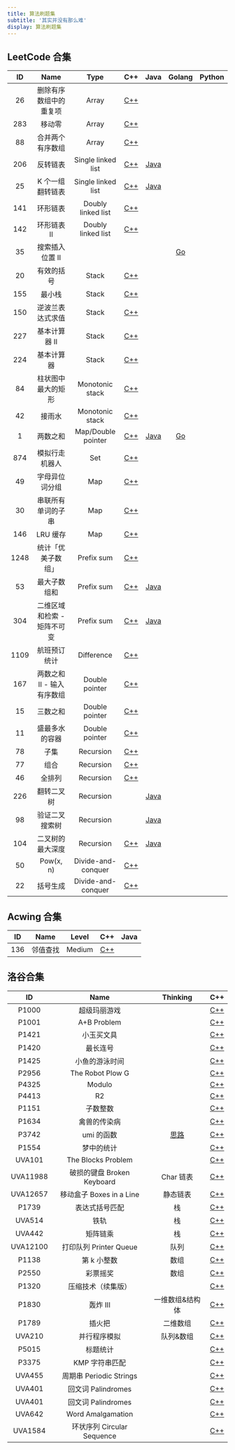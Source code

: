 ```yaml
---
title: 算法刷题集
subtitle: '其实并没有那么难'
display: 算法刷题集
---
```


<ClientOnly>
  <Plum/>
</ClientOnly>

## LeetCode 合集

|  ID  |            Name             |        Type        |                                      C++                                      |                                        Java                                         |                                  Golang                                  | Python |
| :--: | :-------------------------: | :----------------: | :---------------------------------------------------------------------------: | :---------------------------------------------------------------------------------: | :----------------------------------------------------------------------: | ------ |
|  26  |   删除有序数组中的重复项    |       Array        |  [C++](https://github.com/ZhengKe996/Algorithms/tree/main/L-26-cpp/main.cpp)  |                                                                                     |                                                                          |        |
| 283  |           移动零            |       Array        | [C++](https://github.com/ZhengKe996/Algorithms/tree/main/L-283-cpp/main.cpp)  |                                                                                     |                                                                          |        |
|  88  |      合并两个有序数组       |       Array        |  [C++](https://github.com/ZhengKe996/Algorithms/tree/main/L-88-cpp/main.cpp)  |                                                                                     |                                                                          |        |
| 206  |          反转链表           | Single linked list | [C++](https://github.com/ZhengKe996/Algorithms/tree/main/L-206-cpp/main.cpp)  | [Java](https://github.com/ZhengKe996/Algorithms/tree/main/L-206-java/src/Main.java) |                                                                          |        |
|  25  |      K 个一组翻转链表       | Single linked list |  [C++](https://github.com/ZhengKe996/Algorithms/tree/main/L-25-cpp/main.cpp)  | [Java](https://github.com/ZhengKe996/Algorithms/tree/main/L-25-java/src/Main.java)  |                                                                          |        |
| 141  |          环形链表           | Doubly linked list | [C++](https://github.com/ZhengKe996/Algorithms/tree/main/L-141-cpp/main.cpp)  |                                                                                     |                                                                          |        |
| 142  |         环形链表 II         | Doubly linked list | [C++](https://github.com/ZhengKe996/Algorithms/tree/main/L-142-cpp/main.cpp)  |                                                                                     |                                                                          |        |
|  35  |       搜索插入位置 II       |                    |                                                                               |                                                                                     | [Go](https://github.com/ZhengKe996/Algorithms/tree/main/L-35-go/main.go) |        |
|  20  |         有效的括号          |       Stack        |  [C++](https://github.com/ZhengKe996/Algorithms/tree/main/L-20-cpp/main.cpp)  |                                                                                     |                                                                          |        |
| 155  |           最小栈            |       Stack        | [C++](https://github.com/ZhengKe996/Algorithms/tree/main/L-155-cpp/main.cpp)  |                                                                                     |                                                                          |        |
| 150  |      逆波兰表达式求值       |       Stack        | [C++](https://github.com/ZhengKe996/Algorithms/tree/main/L-150-cpp/main.cpp)  |                                                                                     |                                                                          |        |
| 227  |        基本计算器 II        |       Stack        | [C++](https://github.com/ZhengKe996/Algorithms/tree/main/L-227-cpp/main.cpp)  |                                                                                     |                                                                          |        |
| 224  |         基本计算器          |       Stack        | [C++](https://github.com/ZhengKe996/Algorithms/tree/main/L-224-cpp/main.cpp)  |                                                                                     |                                                                          |        |
|  84  |     柱状图中最大的矩形      |  Monotonic stack   |  [C++](https://github.com/ZhengKe996/Algorithms/tree/main/L-84-cpp/main.cpp)  |                                                                                     |                                                                          |        |
|  42  |           接雨水            |  Monotonic stack   |  [C++](https://github.com/ZhengKe996/Algorithms/tree/main/L-42-cpp/main.cpp)  |                                                                                     |                                                                          |        |
|  1   |          两数之和           | Map/Double pointer |  [C++](https://github.com/ZhengKe996/Algorithms/tree/main/L-1-cpp/main.cpp)   |  [Java](https://github.com/ZhengKe996/Algorithms/tree/main/L-1-java/src/Main.java)  | [Go](https://github.com/ZhengKe996/Algorithms/tree/main/L-1-go/main.go)  |        |
| 874  |       模拟行走机器人        |        Set         | [C++](https://github.com/ZhengKe996/Algorithms/tree/main/L-874-cpp/main.cpp)  |                                                                                     |                                                                          |        |
|  49  |       字母异位词分组        |        Map         |  [C++](https://github.com/ZhengKe996/Algorithms/tree/main/L-49-cpp/main.cpp)  |                                                                                     |                                                                          |        |
|  30  |     串联所有单词的子串      |        Map         |  [C++](https://github.com/ZhengKe996/Algorithms/tree/main/L-30-cpp/main.cpp)  |                                                                                     |                                                                          |        |
| 146  |          LRU 缓存           |        Map         | [C++](https://github.com/ZhengKe996/Algorithms/tree/main/L-146-cpp/main.cpp)  |                                                                                     |                                                                          |        |
| 1248 |     统计「优美子数组」      |     Prefix sum     | [C++](https://github.com/ZhengKe996/Algorithms/tree/main/L-1248-cpp/main.cpp) |                                                                                     |                                                                          |        |
|  53  |        最大子数组和         |     Prefix sum     |  [C++](https://github.com/ZhengKe996/Algorithms/tree/main/L-53-cpp/main.cpp)  | [Java](https://github.com/ZhengKe996/Algorithms/tree/main/L-53-java/src/Main.java)  |                                                                          |        |
| 304  | 二维区域和检索 - 矩阵不可变 |     Prefix sum     | [C++](https://github.com/ZhengKe996/Algorithms/tree/main/L-304-cpp/main.cpp)  | [Java](https://github.com/ZhengKe996/Algorithms/tree/main/L-304-java/src/Main.java) |                                                                          |        |
| 1109 |        航班预订统计         |     Difference     | [C++](https://github.com/ZhengKe996/Algorithms/tree/main/L-1109-cpp/main.cpp) |                                                                                     |                                                                          |        |
| 167  | 两数之和 II - 输入有序数组  |   Double pointer   | [C++](https://github.com/ZhengKe996/Algorithms/tree/main/L-167-cpp/main.cpp)  |                                                                                     |                                                                          |        |
|  15  |          三数之和           |   Double pointer   |  [C++](https://github.com/ZhengKe996/Algorithms/tree/main/L-15-cpp/main.cpp)  |                                                                                     |                                                                          |        |
|  11  |       盛最多水的容器        |   Double pointer   |  [C++](https://github.com/ZhengKe996/Algorithms/tree/main/L-11-cpp/main.cpp)  |                                                                                     |                                                                          |        |
|  78  |            子集             |     Recursion      |  [C++](https://github.com/ZhengKe996/Algorithms/tree/main/L-78-cpp/main.cpp)  |                                                                                     |                                                                          |        |
|  77  |            组合             |     Recursion      |  [C++](https://github.com/ZhengKe996/Algorithms/tree/main/L-77-cpp/main.cpp)  |                                                                                     |                                                                          |        |
|  46  |           全排列            |     Recursion      |  [C++](https://github.com/ZhengKe996/Algorithms/tree/main/L-46-cpp/main.cpp)  |                                                                                     |                                                                          |        |
| 226  |         翻转二叉树          |     Recursion      |                                                                               | [Java](https://github.com/ZhengKe996/Algorithms/tree/main/L-226-java/src/Main.java) |                                                                          |        |
|  98  |       验证二叉搜索树        |     Recursion      |                                                                               | [Java](https://github.com/ZhengKe996/Algorithms/tree/main/L-98-java/src/Main.java)  |                                                                          |        |
| 104  |      二叉树的最大深度       |     Recursion      | [C++](https://github.com/ZhengKe996/Algorithms/tree/main/L-104-cpp/main.cpp)  | [Java](https://github.com/ZhengKe996/Algorithms/tree/main/L-104-java/src/Main.java) |                                                                          |        |
|  50  |          Pow(x, n)          | Divide-and-conquer |  [C++](https://github.com/ZhengKe996/Algorithms/tree/main/L-50-cpp/main.cpp)  |                                                                                     |                                                                          |        |
|  22  |          括号生成           | Divide-and-conquer |  [C++](https://github.com/ZhengKe996/Algorithms/tree/main/L-22-cpp/main.cpp)  |                                                                                     |                                                                          |        |

## Acwing 合集

| ID  |   Name   | Level  |                                     C++                                     | Java |
| :-: | :------: | :----: | :-------------------------------------------------------------------------: | :--: |
| 136 | 邻值查找 | Medium | [C++](https://github.com/ZhengKe996/Algorithms/tree/main/L-25-cpp/main.cpp) |      |

## 洛谷合集

|    ID    |            Name            |                                   Thinking                                   |                                       C++                                       |
| :------: | :------------------------: | :--------------------------------------------------------------------------: | :-----------------------------------------------------------------------------: |
|  P1000   |        超级玛丽游戏        |                                                                              |  [C++](https://github.com/ZhengKe996/Algorithms/tree/main/P1000-cpp/main.cpp)   |
|  P1001   |        A+B Problem         |                                                                              |  [C++](https://github.com/ZhengKe996/Algorithms/tree/main/P1001-cpp/main.cpp)   |
|  P1421   |         小玉买文具         |                                                                              |  [C++](https://github.com/ZhengKe996/Algorithms/tree/main/P1421-cpp/main.cpp)   |
|  P1420   |          最长连号          |                                                                              |  [C++](https://github.com/ZhengKe996/Algorithms/tree/main/P1420-cpp/main.cpp)   |
|  P1425   |       小鱼的游泳时间       |                                                                              |  [C++](https://github.com/ZhengKe996/Algorithms/tree/main/P1425-cpp/main.cpp)   |
|  P2956   |      The Robot Plow G      |                                                                              |  [C++](https://github.com/ZhengKe996/Algorithms/tree/main/P2956-cpp/main.cpp)   |
|  P4325   |           Modulo           |                                                                              |  [C++](https://github.com/ZhengKe996/Algorithms/tree/main/P4325-cpp/main.cpp)   |
|  P4413   |             R2             |                                                                              |  [C++](https://github.com/ZhengKe996/Algorithms/tree/main/P4413-cpp/main.cpp)   |
|  P1151   |          子数整数          |                                                                              |  [C++](https://github.com/ZhengKe996/Algorithms/tree/main/P1151-cpp/main.cpp)   |
|  P1634   |        禽兽的传染病        |                                                                              |  [C++](https://github.com/ZhengKe996/Algorithms/tree/main/P1634-cpp/main.cpp)   |
|  P3742   |         umi 的函数         | [思路](https://github.com/ZhengKe996/Algorithms/tree/main/P3742-cpp/IDEA.md) |  [C++](https://github.com/ZhengKe996/Algorithms/tree/main/P3742-cpp/main.cpp)   |
|  P1554   |         梦中的统计         |                                                                              |  [C++](https://github.com/ZhengKe996/Algorithms/tree/main/P1554-cpp/main.cpp)   |
|  UVA101  |     The Blocks Problem     |                                                                              |  [C++](https://github.com/ZhengKe996/Algorithms/tree/main/UVA101-cpp/main.cpp)  |
| UVA11988 | 破损的键盘 Broken Keyboard |                                  Char 链表                                   | [C++](https://github.com/ZhengKe996/Algorithms/tree/main/UVA11988-cpp/main.cpp) |
| UVA12657 |  移动盒子 Boxes in a Line  |                                   静态链表                                   | [C++](https://github.com/ZhengKe996/Algorithms/tree/main/UVA12657-cpp/main.cpp) |
|  P1739   |       表达式括号匹配       |                                      栈                                      |  [C++](https://github.com/ZhengKe996/Algorithms/tree/main/P1739-cpp/main.cpp)   |
|  UVA514  |            铁轨            |                                      栈                                      |  [C++](https://github.com/ZhengKe996/Algorithms/tree/main/UVA514-cpp/main.cpp)  |
|  UVA442  |          矩阵链乘          |                                      栈                                      |  [C++](https://github.com/ZhengKe996/Algorithms/tree/main/UVA442-cpp/main.cpp)  |
| UVA12100 |   打印队列 Printer Queue   |                                     队列                                     | [C++](https://github.com/ZhengKe996/Algorithms/tree/main/UVA12100-cpp/main.cpp) |
|  P1138   |        第 k 小整数         |                                     数组                                     |  [C++](https://github.com/ZhengKe996/Algorithms/tree/main/P1138-cpp/main.cpp)   |
|  P2550   |          彩票摇奖          |                                     数组                                     |  [C++](https://github.com/ZhengKe996/Algorithms/tree/main/P1138-cpp/main.cpp)   |
|  P1320   |     压缩技术（续集版）     |                                                                              |  [C++](https://github.com/ZhengKe996/Algorithms/tree/main/P1320-cpp/main.cpp)   |
|  P1830   |          轰炸 III          |                               一维数组&结构体                                |  [C++](https://github.com/ZhengKe996/Algorithms/tree/main/P1830-cpp/main.cpp)   |
|  P1789   |           插火把           |                                   二维数组                                   |  [C++](https://github.com/ZhengKe996/Algorithms/tree/main/P1789-cpp/main.cpp)   |
|  UVA210  |        并行程序模拟        |                                  队列&数组                                   |  [C++](https://github.com/ZhengKe996/Algorithms/tree/main/UVA210-cpp/main.cpp)  |
|  P5015   |          标题统计          |                                                                              |  [C++](https://github.com/ZhengKe996/Algorithms/tree/main/P5015-cpp/main.cpp)   |
|  P3375   |       KMP 字符串匹配       |                                                                              |  [C++](https://github.com/ZhengKe996/Algorithms/tree/main/P3375-cpp/main.cpp)   |
|  UVA455  |  周期串 Periodic Strings   |                                                                              |  [C++](https://github.com/ZhengKe996/Algorithms/tree/main/UVA455-cpp/main.cpp)  |
|  UVA401  |     回文词 Palindromes     |                                                                              |  [C++](https://github.com/ZhengKe996/Algorithms/tree/main/UVA401-cpp/main.cpp)  |
|  UVA401  |     回文词 Palindromes     |                                                                              |  [C++](https://github.com/ZhengKe996/Algorithms/tree/main/UVA401-cpp/main.cpp)  |
|  UVA642  |     Word Amalgamation      |                                                                              |  [C++](https://github.com/ZhengKe996/Algorithms/tree/main/UVA642-cpp/main.cpp)  |
| UVA1584  | 环状序列 Circular Sequence |                                                                              | [C++](https://github.com/ZhengKe996/Algorithms/tree/main/UVA1584-cpp/main.cpp)  |

<ListPosts type="Algorithms"/>
